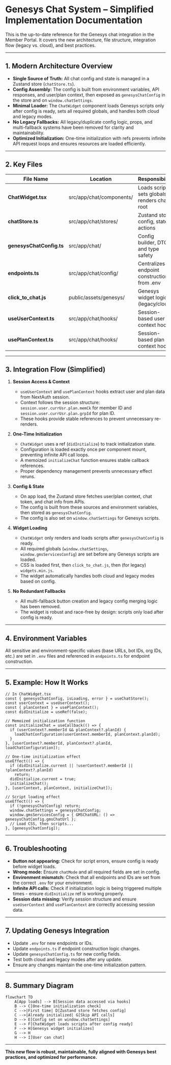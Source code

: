 # Genesys Chat System – Simplified Implementation Documentation

This is the up-to-date reference for the Genesys chat integration in the Member Portal. It covers the new architecture, file structure, integration flow (legacy vs. cloud), and best practices.

---

## 1. Modern Architecture Overview

- **Single Source of Truth:** All chat config and state is managed in a Zustand store (`chatStore.ts`).
- **Config Assembly:** The config is built from environment variables, API responses, and user/plan context, then exposed as `genesysChatConfig` in the store and on `window.chatSettings`.
- **Minimal Loader:** The `ChatWidget` component loads Genesys scripts only after config is ready, sets all required globals, and handles both cloud and legacy modes.
- **No Legacy Fallbacks:** All legacy/duplicate config logic, props, and multi-fallback systems have been removed for clarity and maintainability.
- **Optimized Initialization:** One-time initialization with refs prevents infinite API request loops and ensures resources are loaded efficiently.

---

## 2. Key Files

| File Name                | Location                 | Responsibility                                 |
| ------------------------ | ------------------------ | ---------------------------------------------- |
| **ChatWidget.tsx**       | src/app/chat/components/ | Loads scripts, sets globals, renders chat root |
| **chatStore.ts**         | src/app/chat/stores/     | Zustand store: config, state, actions          |
| **genesysChatConfig.ts** | src/app/chat/            | Config builder, DTO, and type safety           |
| **endpoints.ts**         | src/app/chat/config/     | Centralizes endpoint construction from .env    |
| **click_to_chat.js**     | public/assets/genesys/   | Genesys widget logic (legacy/cloud)            |
| **useUserContext.ts**    | src/app/chat/hooks/      | Session-based user context hook                |
| **usePlanContext.ts**    | src/app/chat/hooks/      | Session-based plan context hook                |

---

## 3. Integration Flow (Simplified)

1. **Session Access & Context**

   - `useUserContext` and `usePlanContext` hooks extract user and plan data from NextAuth session.
   - Context follows the session structure: `session.user.currUsr.plan.memCk` for member ID and `session.user.currUsr.plan.grpId` for plan ID.
   - These hooks provide stable references to prevent unnecessary re-renders.

2. **One-Time Initialization**

   - `ChatWidget` uses a ref (`didInitialize`) to track initialization state.
   - Configuration is loaded exactly once per component mount, preventing infinite API call loops.
   - A memoized `initializeChat` function ensures stable callback references.
   - Proper dependency management prevents unnecessary effect reruns.

3. **Config & State**

   - On app load, the Zustand store fetches user/plan context, chat token, and chat info from APIs.
   - The config is built from these sources and environment variables, then stored as `genesysChatConfig`.
   - The config is also set on `window.chatSettings` for Genesys scripts.

4. **Widget Loading**

   - `ChatWidget` only renders and loads scripts after `genesysChatConfig` is ready.
   - All required globals (`window.chatSettings`, `window.gmsServicesConfig`) are set before any Genesys scripts are loaded.
   - CSS is loaded first, then `click_to_chat.js`, then (for legacy) `widgets.min.js`.
   - The widget automatically handles both cloud and legacy modes based on config.

5. **No Redundant Fallbacks**
   - All multi-fallback button creation and legacy config merging logic has been removed.
   - The widget is robust and race-free by design: scripts only load after config is ready.

---

## 4. Environment Variables

All sensitive and environment-specific values (base URLs, bot IDs, org IDs, etc.) are set in `.env` files and referenced in `endpoints.ts` for endpoint construction.

---

## 5. Example: How It Works

```tsx
// In ChatWidget.tsx
const { genesysChatConfig, isLoading, error } = useChatStore();
const userContext = useUserContext();
const { planContext } = usePlanContext();
const didInitialize = useRef(false);

// Memoized initialization function
const initializeChat = useCallback(() => {
  if (userContext?.memberId && planContext?.planId) {
    loadChatConfiguration(userContext.memberId, planContext.planId);
  }
}, [userContext?.memberId, planContext?.planId, loadChatConfiguration]);

// One-time initialization effect
useEffect(() => {
  if (didInitialize.current || !userContext?.memberId || !planContext?.planId)
    return;
  didInitialize.current = true;
  initializeChat();
}, [userContext, planContext, initializeChat]);

// Script loading effect
useEffect(() => {
  if (!genesysChatConfig) return;
  window.chatSettings = genesysChatConfig;
  window.gmsServicesConfig = { GMSChatURL: () => genesysChatConfig.gmsChatUrl };
  // Load CSS, then scripts...
}, [genesysChatConfig]);
```

---

## 6. Troubleshooting

- **Button not appearing:** Check for script errors, ensure config is ready before widget loads.
- **Wrong mode:** Ensure `chatMode` and all required fields are set in config.
- **Environment mismatch:** Check that all endpoints and IDs are set from the correct `.env` for your environment.
- **Infinite API calls:** Check if initialization logic is being triggered multiple times - ensure `didInitialize` ref is working properly.
- **Session data missing:** Verify session structure and ensure `useUserContext` and `usePlanContext` are correctly accessing session data.

---

## 7. Updating Genesys Integration

- Update `.env` for new endpoints or IDs.
- Update `endpoints.ts` if endpoint construction logic changes.
- Update `genesysChatConfig.ts` for new config fields.
- Test both cloud and legacy modes after any update.
- Ensure any changes maintain the one-time initialization pattern.

---

## 8. Summary Diagram

```mermaid
flowchart TD
    A[App loads] --> B[Session data accessed via hooks]
    B --> C[One-time initialization check]
    C -->|First time| D[Zustand store fetches config]
    C -->|Already initialized| G[Skip API calls]
    D --> E[Config set on window.chatSettings]
    E --> F[ChatWidget loads scripts after config ready]
    F --> H[Genesys widget initializes]
    G --> H
    H --> I[User can chat]
```

---

**This new flow is robust, maintainable, fully aligned with Genesys best practices, and optimized for performance.**

